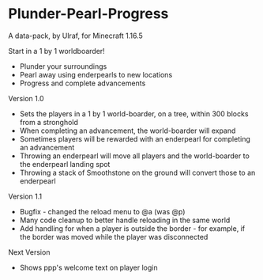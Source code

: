 # Plunder-Pearl-Progress
A data-pack, by Ulraf, for Minecraft 1.16.5

Start in a 1 by 1 worldboarder!
 - Plunder your surroundings
 - Pearl away using enderpearls to new locations
 - Progress and complete advancements

Version 1.0

* Sets the players in a 1 by 1 world-boarder, on a tree, within 300 blocks from a stronghold
* When completing an advancement, the world-boarder will expand
* Sometimes players will be rewarded with an enderpearl for completing an advancement
* Throwing an enderpearl will move all players and the world-boarder to the enderpearl landing spot
* Throwing a stack of Smoothstone on the ground will convert those to an enderpearl

Version 1.1

* Bugfix - changed the reload menu to @a (was @p)
* Many code cleanup to better handle reloading in the same world
* Add handling for when a player is outside the border - for example, if the border was moved while the player was disconnected

Next Version

* Shows ppp's welcome text on player login
